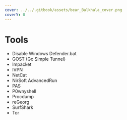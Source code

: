 ```yaml
---
cover: ../../.gitbook/assets/bear_Balkhala_cover.png
coverY: 0
---
```


# Tools

* Disable Windows Defender.bat
* GOST (Go Simple Tunnel)
* Impacket
* IVPN
* NetCat
* NirSoft AdvancedRun
* PAS
* P0wnyshell
* Procdump
* reGeorg
* SurfShark
* Tor
